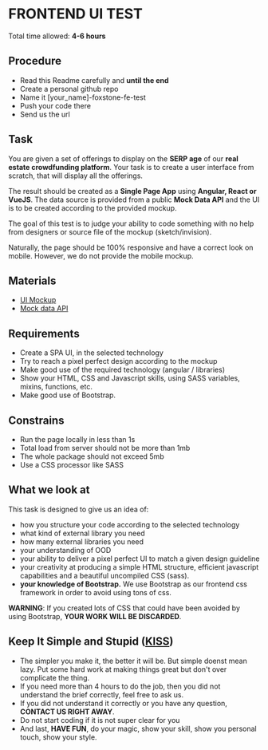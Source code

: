 # FRONTEND UI TEST

Total time allowed: **4-6 hours**


## Procedure
- Read this Readme carefully and **until the end**
- Create a personal github repo
- Name it [your_name]-foxstone-fe-test
- Push your code there
- Send us the url

## Task

You are given a set of offerings to display on the **SERP age** of our **real estate crowdfunding platform**. Your task is to create a user interface from scratch, that will display all the offerings.

The result should be created as a **Single Page App** using **Angular, React or VueJS**. The data source is provided from a public **Mock Data API** and the UI is to be created according to the provided mockup.

The goal of this test is to judge your ability to code something with no help from designers or source file of the mockup (sketch/invision).

Naturally, the page should be 100% responsive and have a correct look on mobile. However, we do not provide the mobile mockup.

## Materials
- [UI Mockup](https://github.com/yossi55/frontend-test/blob/master/offerings.jpg)
- [Mock data API](http://private-1b3550-phpbackend.apiary-mock.com/offerings)

## Requirements
- Create a SPA UI, in the selected technology
- Try to reach a pixel perfect design according to the mockup
- Make good use of the required technology (angular / libraries)
- Show your HTML, CSS and Javascript skills, using SASS variables, mixins, functions, etc.
- Make good use of Bootstrap.

## Constrains
- Run the page locally in less than 1s
- Total load from server should not be more than 1mb
- The whole package should not exceed 5mb
- Use a CSS processor like SASS

## What we look at
This task is designed to give us an idea of:
- how you structure your code according to the selected technology
- what kind of external library you need
- how many external libraries you need
- your understanding of OOD
- your ability to deliver a pixel perfect UI to match a given design guideline
- your creativity at producing a simple HTML structure, efficient javascript capabilities and a beautiful uncompiled CSS (sass).
- **your knowledge of Bootstrap.** We use Bootstrap as our frontend css framework in order to avoid using tons of css.

**WARNING**: If you created lots of CSS that could have been avoided by using Bootstrap, **YOUR WORK WILL BE DISCARDED**.

## Keep It Simple and Stupid ([KISS](https://en.wikipedia.org/wiki/KISS_principle))
- The simpler you make it, the better it will be. But simple doenst mean lazy. Put some hard work at making things great but don't over complicate the thing.
- If you need more than 4 hours to do the job, then you did not understand the brief correctly, feel free to ask us.
- If you did not understand it correctly or you have any question, **CONTACT US RIGHT AWAY**.
- Do not start coding if it is not super clear for you
- And last, **HAVE FUN**, do your magic, show your skill, show you personal touch, show your style.
